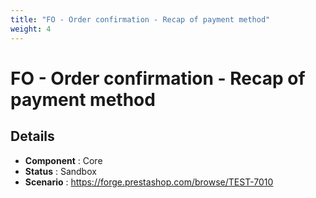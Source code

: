 ```yaml
---
title: "FO - Order confirmation - Recap of payment method"
weight: 4
---
```


# FO - Order confirmation - Recap of payment method
## Details
* **Component** : Core
* **Status** : Sandbox
* **Scenario** : https://forge.prestashop.com/browse/TEST-7010

